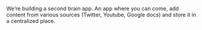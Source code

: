 We’re building a second brain app. An app where you can come, add content from various sources (Twitter, Youtube, Google docs) and store it in a centralized place. 
